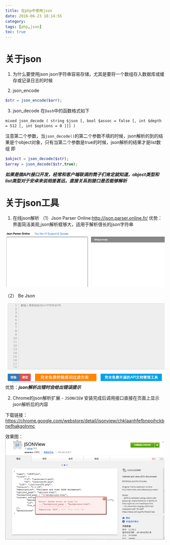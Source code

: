 ```yaml
---
title: 在php中使用json
date: 2016-06-23 18:14:55
category:
tags: [php,json]
toc: true
---
```




# 关于json
1. 为什么要使用json
json字符串容易存储，尤其是要将一个数组存入数据库或缓存或记录日志的时候

2. json_encode

``` php
$str = json_encode($arr);
```

3. json_decode
在`Dash`中的函数格式如下

```
mixed json_decode ( string $json [, bool $assoc = false [, int $depth = 512 [, int $options = 0 ]]] )
```

注意第二个参数，当`json_decode()`的第二个参数不填的时候，json解析的到的结果是个object对象，只有当第二个参数是true的时候，json解析的结果才是list数组
即

``` php
$object = json_decode($str);
$array = json_decode($str,true);
```

***如果是做API接口开发，经常和客户端联调的筒子们肯定就知道，object类型和list类型对于安卓来说相差甚远，直接关系到接口是否能够解析***


# 关于json工具

1. 在线json解析
（1）Json Parser Online:http://json.parser.online.fr/
  优势：界面简洁美观,json解析框够大，适用于解析很长的json字符串

  ![](how-to-use-json/1240-20181016234745433.png)

  （2） Be Json

  ![](how-to-use-json/1240-20181016234749326.png)
  优势：***json解析出错时会给出错误提示***

2. Chrome的json解析扩展 - `JSONVIEW`
安装完成后调用接口直接在页面上显示json解析后的内容

下载链接：
https://chrome.google.com/webstore/detail/jsonview/chklaanhfefbnpoihckbnefhakgolnmc

效果图：
![](how-to-use-json/1240-20181016234752107.png)